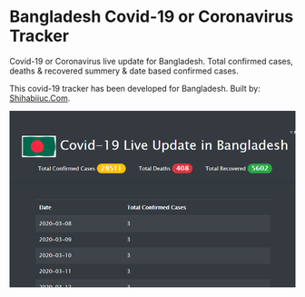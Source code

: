# Bangladesh Covid-19 or Coronavirus Tracker
Covid-19 or Coronavirus live update for Bangladesh. Total confirmed cases, deaths &amp; recovered summery &amp; date based confirmed cases.

This covid-19 tracker has been developed for Bangladesh.
Built by: [Shihabiiuc.Com](https://www.shihabiiuc.com/).

<a href="#"><img src="assets/img/screenshot.png" title="Covid-19 Update Bangladesh" alt="covid-19, coronavirus, bangladesh"></a>
